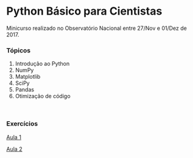 # Python Básico para Cientistas

Minicurso realizado no Observatório Nacional entre 27/Nov e 01/Dez de 2017.

### Tópicos

1. Introdução ao Python
2. NumPy
3. Matplotlib
4. SciPy
5. Pandas
6. Otimização de código

<br>


### Exercícios
[Aula 1](exercicios/Exercicios-aula-1)

[Aula 2](exercicios/Exercicios-aula-2)
